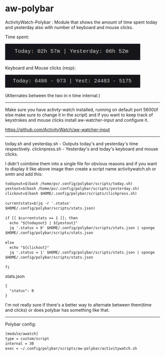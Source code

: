 # aw-polybar
ActivityWatch-Polybar : Module that shows the amount of time spent today and yesterday also with number of keyboard and mouse clicks.

Time spent:

<p float="left">
  <img src="https://github.com/pvnotpv/aw-polybar/blob/main/images/time.png?raw=true" width="440" />
</p>

Keyboard and Mouse clicks (resp):

<p float="left">
  <img src="https://github.com/pvnotpv/aw-polybar/blob/main/images/clicks.png?raw=true" width="440" />
</p>

(Alternates between the two in n time internal.)

---

Make sure you have activty-watch installed, running on default port 5600(if else make sure to change it in the script) and if you want to keep track of keystrokes and mouse clicks install aw-watcher-input and configure it.

https://github.com/ActivityWatch/aw-watcher-input

---

today.sh and yesterday.sh - Outputs today's and yesterday's time respectively.
clicknpress.sh - Yesterday's and today's keyboard and mouse clicks.

I didn't coimbine them into a single file for obvious reasons and if you want to display it like above image then create a script name activitywatch.sh or smtn and add this:

```
todayout=$(bash /home/pv/.config/polybar/scripts/today.sh)
yestout=$(bash /home/pv/.config/polybar/scripts/yesterday.sh)
clickout=$(bash $HOME/.config/polybar/scripts/clickpress.sh)

currentstats=$(jq -r '.status' $HOME/.config/polybar/scripts/stats.json)

if [[ $currentstats == 1 ]]; then
  echo "${todayout} | ${yestout}"
  jq '.status = 0' $HOME/.config/polybar/scripts/stats.json | sponge $HOME/.config/polybar/scripts/stats.json

else
  echo "${clickout}"
  jq '.status = 1' $HOME/.config/polybar/scripts/stats.json | sponge $HOME/.config/polybar/scripts/stats.json

fi

```

stats.json

```
{
  "status": 0
}
```

I'm not really sure if there's a better way to alternate between them(time and clicks) or does polybar has something like that.

---

Polybar config:

```
[module/awatch]
type = custom/script
internal = 30
exec = ~/.config/polybar/scripts/aw-polybar/activitywatch.sh
```
